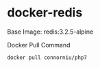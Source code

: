 # docker-redis

Base Image: redis:3.2.5-alpine

Docker Pull Command


```bash
docker pull connorniu/php7
```